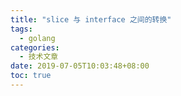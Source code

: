 ```yaml
---
title: "slice 与 interface 之间的转换"
tags:
  - golang
categories:
  - 技术文章
date: 2019-07-05T10:03:48+08:00
toc: true
---
```


